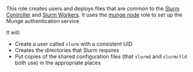This role creates users and deploys files that are common to the [Slurm
Controller] and [Slurm Workers]. It uses the [munge node] role to set up
the Munge authentication service

[munge node]: ../munge_node
[Slurm Controller]: ../slurm_controller
[SLurm Workers]: ../slurm_worker

It will:

- Create a user called `slurm` with a consistent UID
- Creates the directories that Slurm requires
- Put copies of the shared configuration files (that `slurmd` and
  `slurmctld` both use) in the appropriate places
